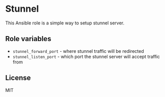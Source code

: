 # Stunnel

This Ansible role is a simple way to setup stunnel server.

## Role variables

* ```stunnel_forward_port``` - where stunnel traffic will be redirected
* ```stunnel_listen_port``` - which port the stunnel server will accept traffic from

## License

MIT
